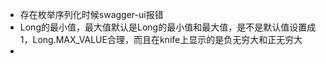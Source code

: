 * 存在枚举序列化时候swagger-ui报错
* Long的最小值，最大值默认是Long的最小值和最大值，是不是默认值设置成1，Long.MAX_VALUE合理，而且在knife上显示的是负无穷大和正无穷大
* 